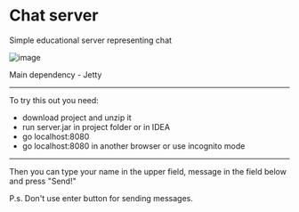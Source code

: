 # Chat server
Simple educational server representing chat

![image](https://github.com/Rnd-mi/chat-server/assets/124258830/3cd14413-0cfd-4fcf-8f21-0ec61f5c7ac6)

Main dependency - Jetty

----
To try this out you need:
- download project and unzip it
- run server.jar in project folder or in IDEA
- go localhost:8080
- go localhost:8080 in another browser or use incognito mode
----
Then you can type your name in the upper field, message in the field below and press "Send!"

P.s. Don't use enter button for sending messages.
